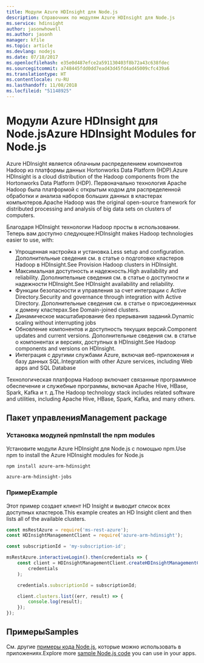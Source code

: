 ```yaml
---
title: Модули Azure HDInsight для Node.js
description: Справочник по модулям Azure HDInsight для Node.js
ms.service: hdinsight
author: jasonwhowell
ms.author: jasonh
manager: kfile
ms.topic: article
ms.devlang: nodejs
ms.date: 07/18/2017
ms.openlocfilehash: e35e0d487efce2a591130403f8b72a43c638fdec
ms.sourcegitcommit: a748445fdd0dd7ead43d45fd4ad45009cfc439a6
ms.translationtype: HT
ms.contentlocale: ru-RU
ms.lasthandoff: 11/08/2018
ms.locfileid: "51148925"
---
```

# <a name="azure-hdinsight-modules-for-nodejs"></a><span data-ttu-id="f345f-103">Модули Azure HDInsight для Node.js</span><span class="sxs-lookup"><span data-stu-id="f345f-103">Azure HDInsight Modules for Node.js</span></span>

<span data-ttu-id="f345f-104">Azure HDInsight является облачным распределением компонентов Hadoop из платформы данных Hortonworks Data Platform (HDP).</span><span class="sxs-lookup"><span data-stu-id="f345f-104">Azure HDInsight is a cloud distribution of the Hadoop components from the Hortonworks Data Platform (HDP).</span></span> <span data-ttu-id="f345f-105">Первоначально технология Apache Hadoop была платформой с открытым кодом для распределенной обработки и анализа наборов больших данных в кластерах компьютеров.</span><span class="sxs-lookup"><span data-stu-id="f345f-105">Apache Hadoop was the original open-source framework for distributed processing and analysis of big data sets on clusters of computers.</span></span>

<span data-ttu-id="f345f-106">Благодаря HDInsight технологии Hadoop просты в использовании. Теперь вам доступно следующее:</span><span class="sxs-lookup"><span data-stu-id="f345f-106">HDInsight makes Hadoop technologies easier to use, with:</span></span>
- <span data-ttu-id="f345f-107">Упрощенная настройка и установка.</span><span class="sxs-lookup"><span data-stu-id="f345f-107">Less setup and configuration.</span></span> <span data-ttu-id="f345f-108">Дополнительные сведения см. в статье о подготовке кластеров Hadoop в HDInsight.</span><span class="sxs-lookup"><span data-stu-id="f345f-108">See Provision Hadoop clusters in HDInsight.</span></span>
- <span data-ttu-id="f345f-109">Максимальная доступность и надежность.</span><span class="sxs-lookup"><span data-stu-id="f345f-109">High availability and reliability.</span></span> <span data-ttu-id="f345f-110">Дополнительные сведения см. в статье о доступности и надежности HDInsight.</span><span class="sxs-lookup"><span data-stu-id="f345f-110">See HDInsight availability and reliability.</span></span>
- <span data-ttu-id="f345f-111">Функции безопасности и управления за счет интеграции с Active Directory.</span><span class="sxs-lookup"><span data-stu-id="f345f-111">Security and governance through integration with Active Directory.</span></span> <span data-ttu-id="f345f-112">Дополнительные сведения см. в статье о присоединенных к домену кластерах.</span><span class="sxs-lookup"><span data-stu-id="f345f-112">See Domain-joined clusters.</span></span>
- <span data-ttu-id="f345f-113">Динамическое масштабирование без прерывания заданий.</span><span class="sxs-lookup"><span data-stu-id="f345f-113">Dynamic scaling without interrupting jobs</span></span>
- <span data-ttu-id="f345f-114">Обновление компонентов и доступность текущих версий.</span><span class="sxs-lookup"><span data-stu-id="f345f-114">Component updates and current versions.</span></span> <span data-ttu-id="f345f-115">Дополнительные сведения см. в статье о компонентах и версиях, доступных в HDInsight.</span><span class="sxs-lookup"><span data-stu-id="f345f-115">See Hadoop components and versions on HDInsight.</span></span>
- <span data-ttu-id="f345f-116">Интеграция с другими службами Azure, включая веб-приложения и базу данных SQL.</span><span class="sxs-lookup"><span data-stu-id="f345f-116">Integration with other Azure services, including Web apps and SQL Database</span></span>

<span data-ttu-id="f345f-117">Технологическая платформа Hadoop включает связанные программное обеспечение и служебные программы, включая Apache Hive, HBase, Spark, Kafka и т. д.</span><span class="sxs-lookup"><span data-stu-id="f345f-117">The Hadoop technology stack includes related software and utilities, including Apache Hive, HBase, Spark, Kafka, and many others.</span></span> 

## <a name="management-package"></a><span data-ttu-id="f345f-118">Пакет управления</span><span class="sxs-lookup"><span data-stu-id="f345f-118">Management package</span></span>

### <a name="install-the-npm-modules"></a><span data-ttu-id="f345f-119">Установка модулей npm</span><span class="sxs-lookup"><span data-stu-id="f345f-119">Install the npm modules</span></span>

<span data-ttu-id="f345f-120">Установите модули Azure HDInsight для Node.js с помощью npm.</span><span class="sxs-lookup"><span data-stu-id="f345f-120">Use npm to install the Azure HDInsight modules for Node.js</span></span>

```bash
npm install azure-arm-hdinsight
```

```bash
azure-arm-hdinsight-jobs
```

### <a name="example"></a><span data-ttu-id="f345f-121">Пример</span><span class="sxs-lookup"><span data-stu-id="f345f-121">Example</span></span> 

<span data-ttu-id="f345f-122">Этот пример создает клиент HD Insight и выводит список всех доступных кластеров.</span><span class="sxs-lookup"><span data-stu-id="f345f-122">This example creates an HD Insight client and then lists all of the available clusters.</span></span> 

```javascript
const msRestAzure = require('ms-rest-azure');
const HDInsightManagementClient = require('azure-arm-hdinsight');

const subscriptionId = 'my-subscription-id';

msRestAzure.interactiveLogin().then(credentials => {
    const client = HDInsightManagementClient.createHDInsightManagementClient(
        credentials
    );

    credentials.subscriptionId = subscriptionId;

    client.clusters.list((err, result) => {
        console.log(result);
    });
});
```

## <a name="samples"></a><span data-ttu-id="f345f-123">Примеры</span><span class="sxs-lookup"><span data-stu-id="f345f-123">Samples</span></span>

<span data-ttu-id="f345f-124">См. другие [примеры кода Node.js](https://azure.microsoft.com/resources/samples/?platform=nodejs), которые можно использовать в приложениях.</span><span class="sxs-lookup"><span data-stu-id="f345f-124">Explore more [sample Node.js code](https://azure.microsoft.com/resources/samples/?platform=nodejs) you can use in your apps.</span></span>
